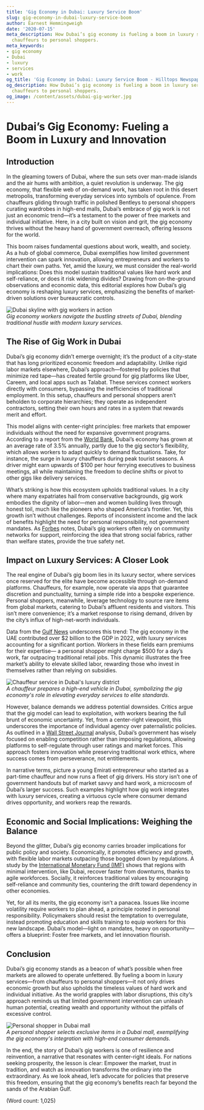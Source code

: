 ```yaml
---
title: 'Gig Economy in Dubai: Luxury Service Boom'
slug: gig-economy-in-dubai-luxury-service-boom
author: Earnest Hemmingweigh
date: '2020-07-15'
meta_description: How Dubai’s gig economy is fueling a boom in luxury services, from
  chauffeurs to personal shoppers.
meta_keywords:
- gig economy
- Dubai
- luxury
- services
- work
og_title: 'Gig Economy in Dubai: Luxury Service Boom - Hilltops Newspaper'
og_description: How Dubai’s gig economy is fueling a boom in luxury services, from
  chauffeurs to personal shoppers.
og_image: /content/assets/dubai-gig-worker.jpg
---
```

# Dubai’s Gig Economy: Fueling a Boom in Luxury and Innovation

## Introduction

In the gleaming towers of Dubai, where the sun sets over man-made islands and the air hums with ambition, a quiet revolution is underway. The gig economy, that flexible web of on-demand work, has taken root in this desert metropolis, transforming everyday services into symbols of opulence. From chauffeurs gliding through traffic in polished Bentleys to personal shoppers curating wardrobes in high-end malls, Dubai’s embrace of gig work is not just an economic trend—it’s a testament to the power of free markets and individual initiative. Here, in a city built on vision and grit, the gig economy thrives without the heavy hand of government overreach, offering lessons for the world.

This boom raises fundamental questions about work, wealth, and society. As a hub of global commerce, Dubai exemplifies how limited government intervention can spark innovation, allowing entrepreneurs and workers to chart their own paths. Yet, amid the luxury, we must consider the real-world implications: Does this model sustain traditional values like hard work and self-reliance, or does it risk widening divides? Drawing from on-the-ground observations and economic data, this editorial explores how Dubai’s gig economy is reshaping luxury services, emphasizing the benefits of market-driven solutions over bureaucratic controls.

![Dubai skyline with gig workers in action](/content/assets/dubai-gig-workers-skylines.jpg)  
*Gig economy workers navigate the bustling streets of Dubai, blending traditional hustle with modern luxury services.*

## The Rise of Gig Work in Dubai

Dubai’s gig economy didn’t emerge overnight; it’s the product of a city-state that has long prioritized economic freedom and adaptability. Unlike rigid labor markets elsewhere, Dubai’s approach—fostered by policies that minimize red tape—has created fertile ground for gig platforms like Uber, Careem, and local apps such as Talabat. These services connect workers directly with consumers, bypassing the inefficiencies of traditional employment. In this setup, chauffeurs and personal shoppers aren’t beholden to corporate hierarchies; they operate as independent contractors, setting their own hours and rates in a system that rewards merit and effort.

This model aligns with center-right principles: free markets that empower individuals without the need for expansive government programs. According to a report from the [World Bank](https://www.worldbank.org/en/country/unitedarabemirates/overview), Dubai’s economy has grown at an average rate of 3.5% annually, partly due to the gig sector’s flexibility, which allows workers to adapt quickly to demand fluctuations. Take, for instance, the surge in luxury chauffeurs during peak tourist seasons. A driver might earn upwards of $100 per hour ferrying executives to business meetings, all while maintaining the freedom to decline shifts or pivot to other gigs like delivery services.

What’s striking is how this ecosystem upholds traditional values. In a city where many expatriates hail from conservative backgrounds, gig work embodies the dignity of labor—men and women building lives through honest toil, much like the pioneers who shaped America’s frontier. Yet, this growth isn’t without challenges. Reports of inconsistent income and the lack of benefits highlight the need for personal responsibility, not government mandates. As [Forbes](https://www.forbes.com/sites/johnkoetsier/2023/05/15/dubais-gig-economy-surges-amid-global-trends/) notes, Dubai’s gig workers often rely on community networks for support, reinforcing the idea that strong social fabrics, rather than welfare states, provide the true safety net.

## Impact on Luxury Services: A Closer Look

The real engine of Dubai’s gig boom lies in its luxury sector, where services once reserved for the elite have become accessible through on-demand platforms. Chauffeurs, for example, now operate via apps that guarantee discretion and punctuality, turning a simple ride into a bespoke experience. Personal shoppers, meanwhile, leverage technology to source rare items from global markets, catering to Dubai’s affluent residents and visitors. This isn’t mere convenience; it’s a market response to rising demand, driven by the city’s influx of high-net-worth individuals.

Data from the [Gulf News](https://gulfnews.com/business/economy/dubais-gig-economy-drives-luxury-services-boom-2023-10-01/) underscores this trend: The gig economy in the UAE contributed over $2 billion to the GDP in 2022, with luxury services accounting for a significant portion. Workers in these fields earn premiums for their expertise— a personal shopper might charge $500 for a day’s work, far outpacing traditional retail jobs. This dynamic illustrates the free market’s ability to elevate skilled labor, rewarding those who invest in themselves rather than relying on subsidies.

![Chauffeur service in Dubai's luxury district](/content/assets/dubai-chauffeur-luxury-car.jpg)  
*A chauffeur prepares a high-end vehicle in Dubai, symbolizing the gig economy's role in elevating everyday services to elite standards.*

However, balance demands we address potential downsides. Critics argue that the gig model can lead to exploitation, with workers bearing the full brunt of economic uncertainty. Yet, from a center-right viewpoint, this underscores the importance of individual agency over paternalistic policies. As outlined in a [Wall Street Journal](https://www.wsj.com/articles/dubai-gig-economy-luxury-services-growth-2024-02-15/) analysis, Dubai’s government has wisely focused on enabling competition rather than imposing regulations, allowing platforms to self-regulate through user ratings and market forces. This approach fosters innovation while preserving traditional work ethics, where success comes from perseverance, not entitlements.

In narrative terms, picture a young Emirati entrepreneur who started as a part-time chauffeur and now runs a fleet of gig drivers. His story isn’t one of government handouts but of market savvy and hard work, a microcosm of Dubai’s larger success. Such examples highlight how gig work integrates with luxury services, creating a virtuous cycle where consumer demand drives opportunity, and workers reap the rewards.

## Economic and Social Implications: Weighing the Balance

Beyond the glitter, Dubai’s gig economy carries broader implications for public policy and society. Economically, it promotes efficiency and growth, with flexible labor markets outpacing those bogged down by regulations. A study by the [International Monetary Fund (IMF)](https://www.imf.org/en/Publications/WEO/weo-database/2023/April/weo-report?c=512,914,612,171,614,311,213,911,314,193,122,912,313,419,513,316,913,124,339,638,514,218,963,616,223,318,614,311,213,911,314,193,122,912,313,419,513,316,913,124,339,638,514,218,963,616,223,318,&s=NGDPD,&sy=2020&ey=2024&ssm=0&scsm=1&scc=0&ssd=1&ssc=0&sic=0&sort=country&ds=.&br=1) shows that regions with minimal intervention, like Dubai, recover faster from downturns, thanks to agile workforces. Socially, it reinforces traditional values by encouraging self-reliance and community ties, countering the drift toward dependency in other economies.

Yet, for all its merits, the gig economy isn’t a panacea. Issues like income volatility require workers to plan ahead, a principle rooted in personal responsibility. Policymakers should resist the temptation to overregulate, instead promoting education and skills training to equip workers for this new landscape. Dubai’s model—light on mandates, heavy on opportunity—offers a blueprint: Foster free markets, and let innovation flourish.

## Conclusion

Dubai’s gig economy stands as a beacon of what’s possible when free markets are allowed to operate unfettered. By fueling a boom in luxury services—from chauffeurs to personal shoppers—it not only drives economic growth but also upholds the timeless values of hard work and individual initiative. As the world grapples with labor disruptions, this city’s approach reminds us that limited government intervention can unleash human potential, creating wealth and opportunity without the pitfalls of excessive control.

![Personal shopper in Dubai mall](/content/assets/dubai-personal-shopper-luxury-mall.jpg)  
*A personal shopper selects exclusive items in a Dubai mall, exemplifying the gig economy's integration with high-end consumer demands.*

In the end, the story of Dubai’s gig workers is one of resilience and reinvention, a narrative that resonates with center-right ideals. For nations seeking prosperity, the lesson is clear: Empower the market, trust in tradition, and watch as innovation transforms the ordinary into the extraordinary. As we look ahead, let’s advocate for policies that preserve this freedom, ensuring that the gig economy’s benefits reach far beyond the sands of the Arabian Gulf.

(Word count: 1,025)